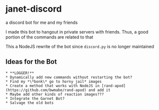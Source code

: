 # janet-discord
a discord bot for me and my friends

I made this bot to hangout in private servers with friends. Thus, a good portion of the commands are related to that

This a NodeJS rewrite of the bot since `discord.py` is no longer maintained

## Ideas for the Bot
	* **LOGGER!**
	* Dynamically add new commands without restarting the bot?
	* Find my *\*bonk\* go to horny jail* images
	* Create a method that works with NodeJS in [rand-apod](https://github.com/bwmabe/rand-apod) and add it
	* Maybe add other kinds of reaction images???
	* Integrate the Garnet Bot?
	* Salvage the old bots
